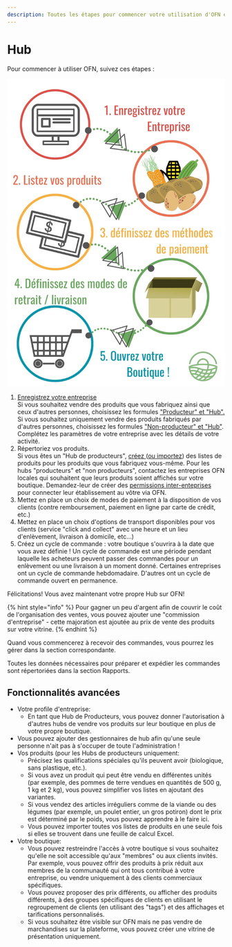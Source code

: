 ```yaml
---
description: Toutes les étapes pour commencer votre utilisation d'OFN en tant que Hub
---
```


# Hub

Pour commencer à utiliser OFN, suivez ces étapes :

![](<../.gitbook/assets/Copy of Quick Set up in 5 steps draft (1) (1).jpg>)

1. [Enregistrez votre entreprise](https://guide.openfoodnetwork.org/v/fr/basic-features/register-and-create-your-profile)\
   Si vous souhaitez vendre des produits que vous fabriquez ainsi que ceux d'autres personnes, choisissez les formules ["Producteur" et "Hub".](https://guide.openfoodnetwork.org/v/fr/basic-features/enterprise-profile/package-types) Si vous souhaitez uniquement vendre des produits fabriqués par d'autres personnes, choisissez les formules ["Non-producteur" et "Hub"](https://guide.openfoodnetwork.org/v/fr/basic-features/enterprise-profile/package-types). Complétez les paramètres de votre entreprise avec les détails de votre activité.
2. Répertoriez vos produits. \
   Si vous êtes un "Hub de producteurs", [créez ](https://guide.openfoodnetwork.org/v/fr/basic-features/products-1/products)([ou importez](https://guide.openfoodnetwork.org/v/fr/basic-features/products-1/product-and-inventory-import)) des listes de produits pour les produits que vous fabriquez vous-même. Pour les hubs "producteurs" et "non producteurs", contactez les entreprises OFN locales qui souhaitent que leurs produits soient affichés sur votre boutique. Demandez-leur de créer des [permissions inter-enteprises](https://guide.openfoodnetwork.org/v/fr/basic-features/enterprise-profile/enterprise-to-enterprise-permissions-e2es) pour connecter leur établissement au vôtre via OFN.
3. Mettez en place un choix de modes de paiement à la disposition de vos clients (contre remboursement, paiement en ligne par carte de crédit, etc.)
4. Mettez en place un choix d'options de transport disponibles pour vos clients (service "click and collect" avec une heure et un lieu d'enlèvement, livraison à domicile, etc...)
5. Créez un cycle de commande : votre boutique s'ouvrira à la date que vous avez définie ! Un cycle de commande est une période pendant laquelle les acheteurs peuvent passer des commandes pour un enlèvement ou une livraison à un moment donné. Certaines entreprises ont un cycle de commande hebdomadaire. D'autres ont un cycle de commande ouvert en permanence.

Félicitations! Vous avez maintenant votre propre Hub sur OFN!

{% hint style="info" %}
Pour gagner un peu d'argent afin de couvrir le coût de l'organisation des ventes, vous pouvez ajouter une "commission d'entreprise" - cette majoration est ajoutée au prix de vente des produits sur votre vitrine.
{% endhint %}

Quand vous commencerez à recevoir des commandes, vous pourrez les gérer dans la section correspondante.&#x20;

Toutes les données nécessaires pour préparer et expédier les commandes sont répertoriées dans la section Rapports.



## Fonctionnalités avancées

* Votre profile d'entreprise:
  * En tant que Hub de Producteurs, vous pouvez donner l'autorisation à d'autres hubs de vendre vos produits sur leur boutique en plus de votre propre boutique.
* Vous pouvez ajouter des gestionnaires de hub afin qu'une seule personne n'ait pas à s'occuper de toute l'administration !
* Vos produits (pour les Hubs de producteurs uniquement:
  * Précisez les qualifications spéciales qu'ils peuvent avoir (biologique, sans plastique, etc.).
  * Si vous avez un produit qui peut être vendu en différentes unités (par exemple, des pommes de terre vendues en quantités de 500 g, 1 kg et 2 kg), vous pouvez simplifier vos listes en ajoutant des variantes.
  * Si vous vendez des articles irréguliers comme de la viande ou des légumes (par exemple, un poulet entier, un gros potiron) dont le prix est déterminé par le poids, vous pouvez apprendre à le faire ici.
  * Vous pouvez importer toutes vos listes de produits en une seule fois si elles se trouvent dans une feuille de calcul Excel.
* Votre boutique:
  * Vous pouvez restreindre l'accès à votre boutique si vous souhaitez qu'elle ne soit accessible qu'aux "membres" ou aux clients invités. Par exemple, vous pouvez offrir des produits à prix réduit aux membres de la communauté qui ont tous contribué à votre entreprise, ou vendre uniquement à des clients commerciaux spécifiques.
  * Vous pouvez proposer des prix différents, ou afficher des produits différents, à des groupes spécifiques de clients en utilisant le regroupement de clients (en utilisant des "tags") et des affichages et tarifications personnalisés.
  * Si vous souhaitez être visible sur OFN mais ne pas vendre de marchandises sur la plateforme, vous pouvez créer une vitrine de présentation uniquement.

